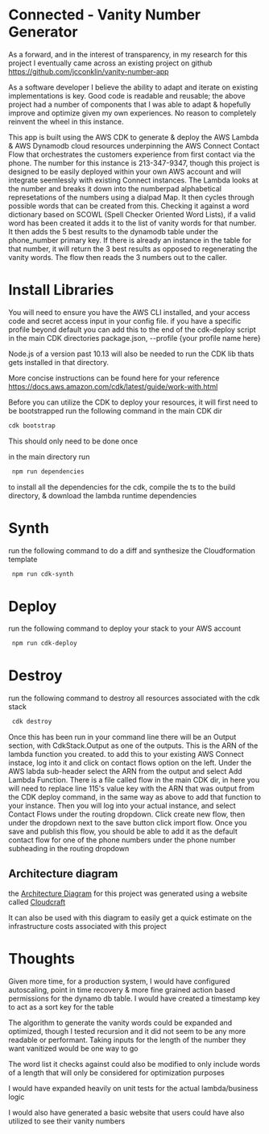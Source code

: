# Connected - Vanity Number Generator

As a forward, and in the interest of transparency, in my research for this project I eventually came across an existing project on github https://github.com/jcconklin/vanity-number-app

As a software developer I believe the ability to adapt and iterate on existing implementations is key. Good code is readable and reusable; the above project had a number of components that I was able to adapt & hopefully improve and optimize given my own experiences. No reason to completely reinvent the wheel in this instance.

This app is built using the AWS CDK to generate & deploy the AWS Lambda & AWS Dynamodb cloud resources underpinning the AWS Connect Contact Flow that orchestrates the customers experience from first contact via the phone. The number for this instance is 213-347-9347, though this project is designed to be easily deployed within your own AWS account and will integrate seemlessly with existing Connect instances. The Lambda looks at the number and breaks it down into the numberpad alphabetical represetations of the numbers using a dialpad Map. It then cycles through possible words that can be created from this. Checking it against a word dictionary based on SCOWL (Spell Checker Oriented Word Lists), if a valid word has been created it adds it to the list of vanity words for that number. It then adds the 5 best results to the dynamodb table under the phone_number primary key. If there is already an instance in the table for that number, it will return the 3 best results as opposed to regenerating the vanity words. The flow then reads the 3 numbers out to the caller.

# Install Libraries

You will need to ensure you have the AWS CLI installed, and your access code and secret access input in your config file. if you have a specific profile beyond default you can add this to the end of the cdk-deploy script in the main CDK directories package.json, --profile {your profile name here}

Node.js of a version past 10.13 will also be needed to run the CDK lib thats gets installed in that directory.

More concise instructions can be found here for your reference https://docs.aws.amazon.com/cdk/latest/guide/work-with.html

Before you can utilize the CDK to deploy your resources, it will first need to be bootstrapped
run the following command in the main CDK dir

```bash
cdk bootstrap
```

This should only need to be done once

in the main directory run

```bash
 npm run dependencies
```

to install all the dependencies for the cdk, compile the ts to the build directory, & download the lambda runtime dependencies

# Synth

run the following command to do a diff and synthesize the Cloudformation template

```bash
 npm run cdk-synth
```

# Deploy

run the following command to deploy your stack to your AWS account

```bash
 npm run cdk-deploy
```

# Destroy

run the following command to destroy all resources associated with the cdk stack

```bash
 cdk destroy
```

Once this has been run in your command line there will be an Output section, with CdkStack.Output as one of the outputs. This is the ARN of the lambda function you created. to add this to your existing AWS Connect instace, log into it and click on contact flows option on the left. Under the AWS labda sub-header select the ARN from the output and select Add Lambda Function. There is a file called flow in the main CDK dir, in here you will need to replace line 115's value key with the ARN that was output from the CDK deploy command, in the same way as above to add that function to your instance. Then you will log into your actual instance, and select Contact Flows under the routing dropdown. Click create new flow, then under the dropdown next to the save button click import flow. Once you save and publish this flow, you should be able to add it as the default contact flow for one of the phone numbers under the phone number subheading in the routing dropdown

## Architecture diagram

the [Architecture Diagram](https://app.cloudcraft.co/view/af86b3de-61e7-4c9c-8518-38cc43b872b2?key=rxaHGwuRq2a4w6mZwjVGlQ) for this project was generated using a website called [Cloudcraft](https://app.cloudcraft.co/)

It can also be used with this diagram to easily get a quick estimate on the infrastructure costs associated with this project

# Thoughts

Given more time, for a production system, I would have configured autoscaling, point in time recovery & more fine grained action based permissions for the dynamo db table. I would have created a timestamp key to act as a sort key for the table

The algorithm to generate the vanity words could be expanded and optimized, though I tested recursion and it did not seem to be any more readable or performant. Taking inputs for the length of the number they want vanitized would be one way to go

The word list it checks against could also be modified to only include words of a length that will only be considered for optimization purposes

I would have expanded heavily on unit tests for the actual lambda/business logic

I would also have generated a basic website that users could have also utilized to see their vanity numbers
